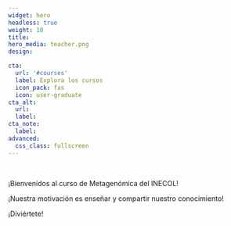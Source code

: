 ```yaml
---
widget: hero
headless: true
weight: 10
title: 
hero_media: teacher.png
design:

cta:
  url: '#courses'
  label: Explora los cursos
  icon_pack: fas
  icon: user-graduate
cta_alt:
  url:
  label:
cta_note:
  label:
advanced:
  css_class: fullscreen
---
```


<br>

¡Bienvenidos al curso de Metagenómica del INECOL!

¡Nuestra motivación es enseñar y compartir nuestro conocimiento!

¡Diviértete!





